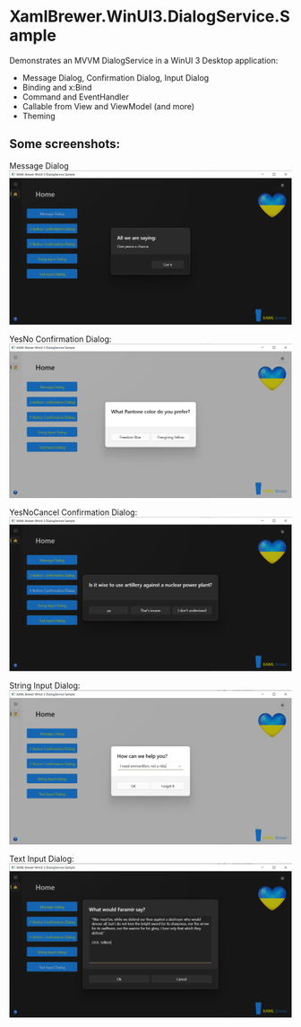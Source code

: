 # XamlBrewer.WinUI3.DialogService.Sample
Demonstrates an MVVM DialogService in a WinUI 3 Desktop application:
* Message Dialog, Confirmation Dialog, Input Dialog
* Binding and x:Bind
* Command and EventHandler
* Callable from View and ViewModel (and more)
* Theming

## Some screenshots:

Message Dialog
![Screenshot](Assets/MessageDialog.png?raw=true)

YesNo Confirmation Dialog:
![Screenshot](Assets/YesNoDialog.png?raw=true)

YesNoCancel Confirmation Dialog:
![Screenshot](Assets/YesNoCancelDialog.png?raw=true)

String Input Dialog:
![Screenshot](Assets/StringInputDialog.png?raw=true)

Text Input Dialog:
![Screenshot](Assets/TextInputDialog.png?raw=true)

